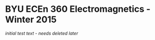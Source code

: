 BYU ECEn 360 Electromagnetics - Winter 2015
===========


*initial test text - needs deleted later*
